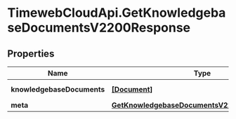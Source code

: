 # TimewebCloudApi.GetKnowledgebaseDocumentsV2200Response

## Properties

Name | Type | Description | Notes
------------ | ------------- | ------------- | -------------
**knowledgebaseDocuments** | [**[Document]**](Document.md) | Список документов | 
**meta** | [**GetKnowledgebaseDocumentsV2200ResponseMeta**](GetKnowledgebaseDocumentsV2200ResponseMeta.md) |  | 


